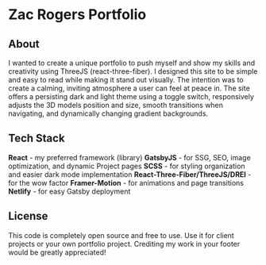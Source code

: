 # Zac Rogers Portfolio

## About
I wanted to create a unique portfolio to push myself and show my skills and creativity using ThreeJS (react-three-fiber). I designed this site to be simple and easy to read while making it stand out visually. The intention was to create a calming, inviting atmosphere a user can feel at peace in.
The site offers a persisting dark and light theme using a toggle switch, responsively adjusts the 3D models position and size, smooth transitions when navigating, and dynamically changing gradient backgrounds.

## Tech Stack
**React** - my preferred framework (library)
**GatsbyJS** - for SSG, SEO, image optimization, and dynamic Project pages
**SCSS** - for styling organization and easier dark mode implementation
**React-Three-Fiber/ThreeJS/DREI** - for the wow factor
**Framer-Motion** - for animations and page transitions
**Netlify** - for easy Gatsby deployment

## License
This code is completely open source and free to use. Use it for client projects or your own portfolio project. Crediting my work in your footer would be greatly appreciated!
